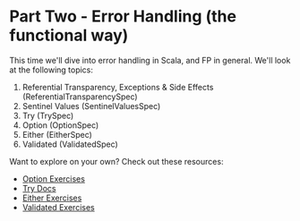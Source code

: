 # Part Two - Error Handling (the functional way)

This time we'll dive into error handling in Scala, and FP in general. We'll look at the following topics:

1. Referential Transparency, Exceptions & Side Effects (ReferentialTransparencySpec)
2. Sentinel Values (SentinelValuesSpec)
3. Try (TrySpec)
4. Option (OptionSpec)
5. Either (EitherSpec)
6. Validated (ValidatedSpec)

Want to explore on your own?
Check out these resources:

- [Option Exercises](https://www.scala-exercises.org/std_lib/options)
- [Try Docs](https://www.scala-lang.org/api/2.13.12/scala/util/Try.html)
- [Either Exercises](https://www.scala-exercises.org/cats/either)
- [Validated Exercises](https://www.scala-exercises.org/cats/validated)
